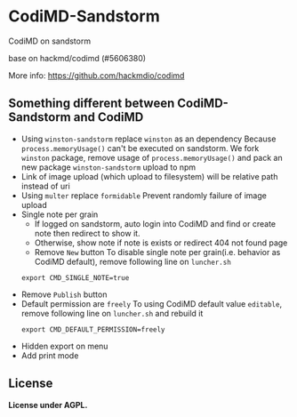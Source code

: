CodiMD-Sandstorm
===

CodiMD on sandstorm

base on hackmd/codimd (#5606380)

More info: https://github.com/hackmdio/codimd

## Something different between CodiMD-Sandstorm and CodiMD

- Using `winston-sandstorm` replace `winston` as an dependency
    Because `process.memoryUsage()` can't be executed on sandstorm. We fork `winston` package, remove usage of `process.memoryUsage()` and pack an new package  `winston-sandstorm` upload to npm
- Link of image upload (which upload to filesystem) will be relative path instead of uri
- Using `multer` replace `formidable`
    Prevent randomly failure of image upload
- Single note per grain
    - If logged on sandstorm, auto login into CodiMD and find or create note then redirect to show it.
    - Otherwise, show note if note is exists or redirect 404 not found page
    - Remove `New` button
    To disable single note per grain(i.e. behavior as CodiMD default), remove following line on `luncher.sh`
    ```
    export CMD_SINGLE_NOTE=true
    ```
- Remove `Publish` button
- Default permission are `freely`
    To using CodiMD default value `editable`, remove following line on `luncher.sh` and rebuild it
    ```
    export CMD_DEFAULT_PERMISSION=freely
    ```
- Hidden export on menu
- Add print mode

## License

**License under AGPL.**